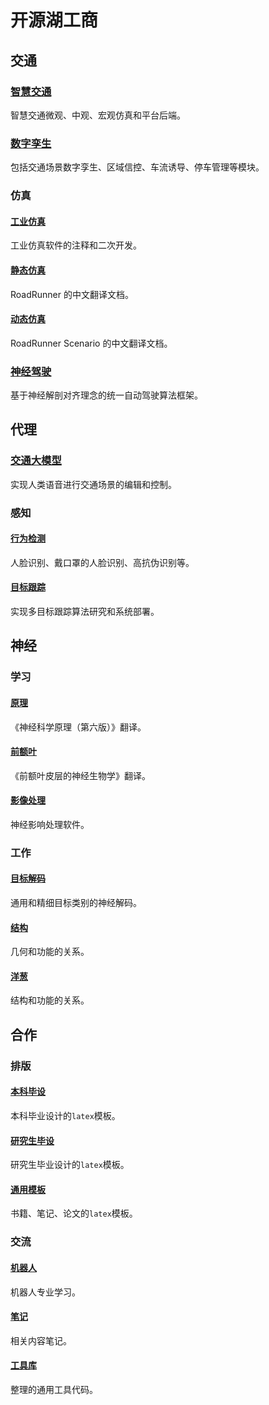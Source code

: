 # 开源湖工商
<!--所有项目关系的思维导图。-->
<!-- 使用markmap进行编辑并生成svg：https://markmap.js.org/repl -->


## 交通

### [智慧交通](https://github.com/OpenHUTB/intelligent_traffic) 
智慧交通微观、中观、宏观仿真和平台后端。

### [数字孪生](https://github.com/OpenHUTB/driving)
包括交通场景数字孪生、区域信控、车流诱导、停车管理等模块。


### 仿真

#### [工业仿真](https://github.com/OpenHUTB/matlab) 
工业仿真软件的注释和二次开发。

#### [静态仿真](https://github.com/OpenHUTB/roadrunner) 
RoadRunner 的中文翻译文档。

#### [动态仿真](https://github.com/OpenHUTB/roadrunner-scenario) 
RoadRunner Scenario 的中文翻译文档。

### [神经驾驶](https://github.com/OpenHUTB/neuro_driving) 
基于神经解剖对齐理念的统一自动驾驶算法框架。

## 代理

### [交通大模型](https://github.com/OpenHUTB/gpt)
实现人类语音进行交通场景的编辑和控制。


### 感知

#### [行为检测](https://github.com/OpenHUTB/customs) 
人脸识别、戴口罩的人脸识别、高抗伪识别等。


#### [目标跟踪](https://github.com/OpenHUTB/mot)
实现多目标跟踪算法研究和系统部署。


## 神经

### 学习

#### [原理](https://github.com/OpenHUTB/neuro)
《神经科学原理（第六版）》翻译。


#### [前额叶](https://github.com/OpenHUTB/bazaar)
《前额叶皮层的神经生物学》翻译。


#### [影像处理](https://github.com/OpenHUTB/spm)
神经影响处理软件。


### 工作

#### [目标解码](https://github.com/OpenHUTB/object_decoding)
通用和精细目标类别的神经解码。

#### [结构](https://github.com/OpenHUTB/structure)
几何和功能的关系。

#### [洋葱](https://github.com/OpenHUTB/onion)
结构和功能的关系。


## 合作

### 排版

#### [本科毕设](https://github.com/OpenHUTB/hutb_latex) 
本科毕业设计的`latex`模板。

#### [研究生毕设](https://github.com/OpenHUTB/master)
研究生毕业设计的`latex`模板。

#### [通用模板](https://github.com/OpenHUTB/latex)
书籍、笔记、论文的`latex`模板。


### 交流

#### [机器人](https://github.com/OpenHUTB/robot_2022)
机器人专业学习。

#### [笔记](https://github.com/OpenHUTB/note)
相关内容笔记。

#### [工具库](https://github.com/OpenHUTB/utils)
整理的通用工具代码。




